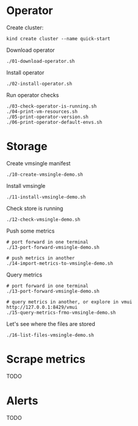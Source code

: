 # Operator

Create cluster:
```
kind create cluster --name quick-start
```

Download operator
```
./01-download-operator.sh
```

Install operator
```
./02-install-operator.sh
```

Run operator checks
```
./03-check-operator-is-running.sh
./04-print-vm-resources.sh
./05-print-operator-version.sh
./06-print-operator-default-envs.sh
```

# Storage

Create vmsingle manifest
```
./10-create-vmsingle-demo.sh
```

Install vmsingle
```
./11-install-vmsingle-demo.sh
```

Check store is running
```
./12-check-vmsingle-demo.sh
```

Push some metrics
```
# port forward in one terminal
./13-port-forward-vmsingle-demo.sh

# push metrics in another
./14-import-metrics-to-vmsingle-demo.sh
```

Query metrics
```
# port forward in one terminal
./13-port-forward-vmsingle-demo.sh

# query metrics in another, or explore in vmui http://127.0.0.1:8429/vmui
./15-query-metrics-frmo-vmsingle-demo.sh
```

Let's see where the files are stored
```
./16-list-files-vmsingle-demo.sh
```

# Scrape metrics

TODO

# Alerts

TODO


